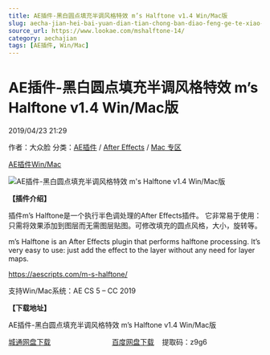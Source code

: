 ```yaml
---
title: AE插件-黑白圆点填充半调风格特效 m’s Halftone v1.4 Win/Mac版
slug: aecha-jian-hei-bai-yuan-dian-tian-chong-ban-diao-feng-ge-te-xiao-ms-halftone-v1-4-win-macban
source_url: https://www.lookae.com/mshalftone-14/
category: aechajian
tags: [AE插件, Win/Mac]
---
```

# AE插件-黑白圆点填充半调风格特效 m’s Halftone v1.4 Win/Mac版

2019/04/23 21:29

作者：大众脸
分类：[AE插件](https://www.lookae.com/after-effects/aechajian/) / [After Effects](https://www.lookae.com/after-effects/) / [Mac 专区](https://www.lookae.com/mac-osx/)

[AE插件](https://www.lookae.com/tag/ae%e6%8f%92%e4%bb%b6/)[Win/Mac](https://www.lookae.com/tag/winmac/)

![AE插件-黑白圆点填充半调风格特效 m's Halftone v1.4 Win/Mac版](https://www.lookae.com/wp-content/uploads/2019/04/ms-halftone-.jpg "AE插件-黑白圆点填充半调风格特效 m's Halftone v1.4 Win/Mac版-LookAE.com")

**【插件介绍】**

插件m’s Halftone是一个执行半色调处理的After Effects插件。 它非常易于使用：只需将效果添加到图层而无需图层贴图。可修改填充的圆点风格，大小，旋转等。

m’s Halftone is an After Effects plugin that performs halftone processing. It’s very easy to use: just add the effect to the layer without any need for layer maps.

https://aescripts.com/m-s-halftone/

支持Win/Mac系统：AE CS 5 – CC 2019

**【下载地址】**

AE插件-黑白圆点填充半调风格特效 m’s Halftone v1.4 Win/Mac版

[城通网盘下载](https://lookae.ctfile.com/fs/680462-367803998)                               [百度网盘下载](https://pan.baidu.com/s/1o6LAyqGBljPdjlzmub2PLA)    提取码：z9g6
